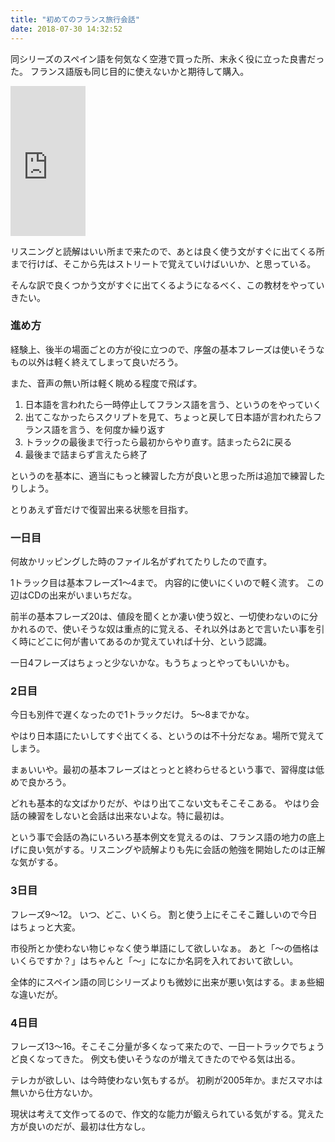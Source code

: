 ```yaml
---
title: "初めてのフランス旅行会話"
date: 2018-07-30 14:32:52
---
```


同シリーズのスペイン語を何気なく空港で買った所、末永く役に立った良書だった。
フランス語版も同じ目的に使えないかと期待して購入。

<iframe style="width:120px;height:240px;" marginwidth="0" marginheight="0" scrolling="no" frameborder="0" src="https://rcm-fe.amazon-adsystem.com/e/cm?ref=qf_sp_asin_til&t=karino203-22&m=amazon&o=9&p=8&l=as1&IS1=1&detail=1&asins=4140394080&bc1=ffffff&lt1=_top&fc1=333333&lc1=0066c0&bg1=ffffff&f=ifr"> </iframe>

リスニングと読解はいい所まで来たので、あとは良く使う文がすぐに出てくる所まで行けば、そこから先はストリートで覚えていけばいいか、と思っている。

そんな訳で良くつかう文がすぐに出てくるようになるべく、この教材をやっていきたい。

### 進め方

経験上、後半の場面ごとの方が役に立つので、序盤の基本フレーズは使いそうなもの以外は軽く終えてしまって良いだろう。

また、音声の無い所は軽く眺める程度で飛ばす。

1. 日本語を言われたら一時停止してフランス語を言う、というのをやっていく
2. 出てこなかったらスクリプトを見て、ちょっと戻して日本語が言われたらフランス語を言う、を何度か繰り返す
3. トラックの最後まで行ったら最初からやり直す。詰まったら2に戻る
4. 最後まで詰まらず言えたら終了

というのを基本に、適当にもっと練習した方が良いと思った所は追加で練習したりしよう。

とりあえず音だけで復習出来る状態を目指す。

### 一日目

何故かリッピングした時のファイル名がずれてたりしたので直す。

1トラック目は基本フレーズ1〜4まで。
内容的に使いにくいので軽く流す。
この辺はCDの出来がいまいちだな。

前半の基本フレーズ20は、値段を聞くとか凄い使う奴と、一切使わないのに分かれるので、使いそうな奴は重点的に覚える、それ以外はあとで言いたい事を引く時にどこに何が書いてあるのか覚えていれば十分、という認識。

一日4フレーズはちょっと少ないかな。もうちょっとやってもいいかも。

### 2日目

今日も別件で遅くなったので1トラックだけ。
5〜8までかな。

やはり日本語にたいしてすぐ出てくる、というのは不十分だなぁ。場所で覚えてしまう。

まぁいいや。最初の基本フレーズはとっとと終わらせるという事で、習得度は低めで良かろう。

どれも基本的な文ばかりだが、やはり出てこない文もそこそこある。
やはり会話の練習をしないと会話は出来ないよな。特に最初は。

という事で会話の為にいろいろ基本例文を覚えるのは、フランス語の地力の底上げに良い気がする。リスニングや読解よりも先に会話の勉強を開始したのは正解な気がする。

### 3日目

フレーズ9〜12。
いつ、どこ、いくら。
割と使う上にそこそこ難しいので今日はちょっと大変。

市役所とか使わない物じゃなく使う単語にして欲しいなぁ。
あと「〜の価格はいくらですか？」はちゃんと「〜」になにか名詞を入れておいて欲しい。

全体的にスペイン語の同じシリーズよりも微妙に出来が悪い気はする。まぁ些細な違いだが。

### 4日目

フレーズ13〜16。そこそこ分量が多くなって来たので、一日一トラックでちょうど良くなってきた。
例文も使いそうなのが増えてきたのでやる気は出る。

テレカが欲しい、は今時使わない気もするが。
初刷が2005年か。まだスマホは無いから仕方ないか。

現状は考えて文作ってるので、作文的な能力が鍛えられている気がする。覚えた方が良いのだが、最初は仕方なし。
